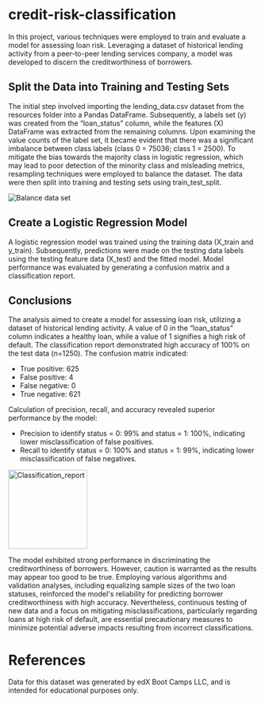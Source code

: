 # credit-risk-classification

In this project, various techniques were employed to train and evaluate a model for assessing loan risk. Leveraging a dataset of historical lending activity from a peer-to-peer lending services company, a model was developed to discern the creditworthiness of borrowers.


## Split the Data into Training and Testing Sets
The initial step involved importing the lending_data.csv dataset from the resources folder into a Pandas DataFrame. Subsequently, a labels set (y) was created from the “loan_status” column, while the features (X) DataFrame was extracted from the remaining columns. Upon examining the value counts of the label set, it became evident that there was a significant imbalance between class labels (class 0 = 75036; class 1 = 2500). To mitigate the bias towards the majority class in logistic regression, which may lead to poor detection of the minority class and misleading metrics, resampling techniques were employed to balance the dataset. The data were then split into training and testing sets using train_test_split.


![Balance data set](https://github.com/MarcoN16/credit-risk-classification/assets/150491559/3e1c8006-d92d-411b-82bf-682d72195ea9)


## Create a Logistic Regression Model
A logistic regression model was trained using the training data (X_train and y_train). Subsequently, predictions were made on the testing data labels using the testing feature data (X_test) and the fitted model. Model performance was evaluated by generating a confusion matrix and a classification report.

## Conclusions
The analysis aimed to create a model for assessing loan risk, utilizing a dataset of historical lending activity. A value of 0 in the “loan_status” column indicates a healthy loan, while a value of 1 signifies a high risk of default. The classification report demonstrated high accuracy of 100% on the test data (n=1250). The confusion matrix indicated:
-	True positive: 625
-	False positive: 4
-	False negative: 0
-	True negative: 621

Calculation of precision, recall, and accuracy revealed superior performance by the model:
-	Precision to identify status = 0: 99% and status = 1: 100%, indicating lower misclassification of false positives.
-	Recall to identify status = 0: 100% and status = 1: 99%, indicating lower misclassification of false negatives.

<img width="159" alt="Classification_report" src="https://github.com/MarcoN16/credit-risk-classification/assets/150491559/33e8474c-ae7e-4fd1-956b-55a5ae6d3a92">



The model exhibited strong performance in discriminating the creditworthiness of borrowers. However, caution is warranted as the results may appear too good to be true. Employing various algorithms and validation analyses, including equalizing sample sizes of the two loan statuses, reinforced the model's reliability for predicting borrower creditworthiness with high accuracy. Nevertheless, continuous testing of new data and a focus on mitigating misclassifications, particularly regarding loans at high risk of default, are essential precautionary measures to minimize potential adverse impacts resulting from incorrect classifications.


# References
Data for this dataset was generated by edX Boot Camps LLC, and is intended for educational purposes only.

